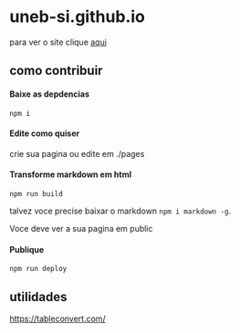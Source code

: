 # uneb-si.github.io

para ver o site clique [aqui](https://uneb-si.github.io/)


## como contribuir
#### Baixe as depdencias
```
npm i
```

#### Edite como quiser
crie sua pagina ou edite em ./pages

#### Transforme markdown em html
```
npm run build
```
talvez voce precise baixar o markdown `npm i markdown -g`.

Voce deve ver a sua pagina em public

#### Publique
```
npm run deploy
```


## utilidades
https://tableconvert.com/